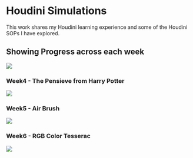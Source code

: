 # Houdini Simulations

This work shares my Houdini learning experience and some of the Houdini SOPs I have explored.

## Showing Progress across each week
<img src="../images/Houdini/floppyRedFlowersOptimized.gif">

### Week4 - The Pensieve from Harry Potter
<!--- ![Simplex Fluid](../images/csvad/Re-sized/simplex-resized.gif) -->
<img src="../images/Houdini/pyroMantra.gif">

### Week5 - Air Brush
<img src="../images/Houdini/simulateFluidsOptimized.gif">

### Week6 - RGB Color Tesserac
<img src="../images/Houdini/velocityParticlesOptimized.gif">
